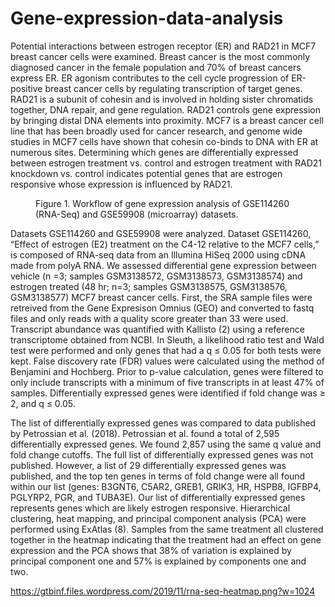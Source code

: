# Gene-expression-data-analysis

Potential interactions between estrogen receptor (ER) and RAD21 in MCF7 breast cancer cells were examined. Breast cancer is the most commonly diagnosed cancer in the female population and 70% of breast cancers express ER. ER agonism contributes to the cell cycle progression of ER-positive breast cancer cells by regulating transcription of target genes. RAD21 is a subunit of cohesin and is involved in holding sister chromatids together, DNA repair, and gene regulation. RAD21 controls gene expression by bringing distal DNA elements into proximity. MCF7 is a breast cancer cell line that has been broadly used for cancer research, and genome wide studies in MCF7 cells have shown that cohesin co-binds to DNA with ER at numerous sites. Determining which genes are differentially expressed between estrogen treatment vs. control and estrogen treatment with RAD21 knockdown vs. control indicates potential genes that are estrogen responsive whose expression is influenced by RAD21. 

<!-- wp:image {"id":9211,"sizeSlug":"large"} -->
<figure class="wp-block-image size-large"><img src="https://gtbinf.files.wordpress.com/2019/11/workflow2.png?w=784" alt="" class="wp-image-9211"/><figcaption> Figure 1. Workflow of gene expression analysis of GSE114260 (RNA-Seq) and GSE59908 (microarray) datasets. </figcaption></figure>
<!-- /wp:image -->

Datasets GSE114260 and GSE59908 were analyzed. Dataset GSE114260, “Effect of estrogen (E2) treatment on the C4-12 relative to the MCF7 cells,” is composed of RNA-seq data from an Illumina HiSeq 2000 using cDNA made from polyA RNA. We assessed differential gene expression between vehicle (n =3; samples GSM3138572, GSM3138573, GSM3138574) and estrogen treated (48 hr; n=3; samples GSM3138575, GSM3138576, GSM3138577) MCF7 breast cancer cells. First, the SRA sample files were retreived from the Gene Expresison Omnius (GEO) and converted to fastq files and only reads with a quality score greater than 33 were used. Transcript abundance was quantified with Kallisto (2) using a reference transcriptome obtained from NCBI. In Sleuth, a likelihood ratio test and Wald test were performed and only genes that had a q ≤ 0.05 for both tests were kept. False discovery rate (FDR) values were calculated using the method of Benjamini and Hochberg. Prior to p-value calculation, genes were filtered to only include transcripts with a minimum of  five transcripts in at least 47% of samples. Differentially expressed genes were identified if fold change was ≥ 2, and q ≤ 0.05.

The list of differentially expressed genes was compared to data published by Petrossian et al. (2018). Petrossian et al. found a total of 2,595 differentially expressed genes. We found 2,857 using the same q value and fold change cutoffs. The full list of differentially expressed genes was not published. However, a list of 29 differentially expressed genes was published, and the top ten genes in terms of fold change were all found within our list (genes: B3GNT6, C5AR2, GREB1, GRIK3, HR, HSPB8, IGFBP4, PGLYRP2, PGR, and TUBA3E). Our list of differentially expressed genes represents genes which are likely estrogen responsive. Hierarchical clustering, heat mapping, and principal component analysis (PCA) were performed using ExAtlas (8). Samples from the same treatment all clustered together in the heatmap indicating that the treatment had an effect on gene expression and the PCA shows that 38% of variation is explained by principal component one and 57% is explained by components one and two. 

https://gtbinf.files.wordpress.com/2019/11/rna-seq-heatmap.png?w=1024

